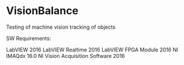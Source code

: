 # VisionBalance
Testing of machine vision tracking of objects

SW Requirements:

LabVIEW 2016
LabVIEW Realtime 2016
LabVIEW FPGA Module 2016
NI IMAQdx 16.0
NI Vision Acquisition Software 2016
